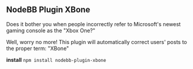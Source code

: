 NodeBB Plugin XBone
-------------------
Does it bother you when people incorrectly refer to Microsoft's newest gaming console as the "Xbox One?"

Well, worry no more! This plugin will automatically correct users' posts to the proper term: "XBone"

__install__
`npm install nodebb-plugin-xbone`